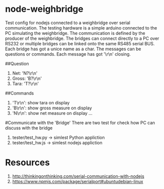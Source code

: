 # node-weighbridge
Test config for nodejs connected to a weighbridge over serial communication.
The testing hardware is a simple arduino connected to the PC simulating the weighbridge. The communication is defined by the producer of the weighbridge. The bridges can connect directly to a PC over RS232 or multiple bridges can be linked onto the same RS485 serial BUS. Each bridge has got a unice name as a char. The messages can be questions or commands.
Each message has got '\r\n' closing.

##Question
1. Net: 'N?\r\n'
2. Gross: 'B?\r\n'
3. Tara: 'T?\r\n'

##Commands
1. 'T\r\n': show tara on display
2. 'B\r\n': show gross measure on display
3. 'N\r\n': show net measure on display
...


#Communicate with the 'Bridge'
There are two test for check how PC can discuss with the bridge
1. tester/test_hw.py -> simlest Python appliction
2. tester/test_hw.js -> simlest nodejs appliction

# Resources
1. http://thinkingonthinking.com/serial-communication-with-nodejs
2. https://www.npmjs.com/package/serialport#ubuntudebian-linux
